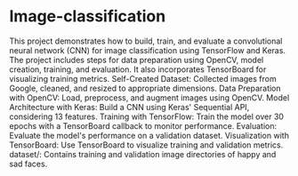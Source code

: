 # Image-classification
This project demonstrates how to build, train, and evaluate a convolutional neural network (CNN) for image classification using TensorFlow and Keras. The project includes steps for data preparation using OpenCV, model creation, training, and evaluation. It also incorporates TensorBoard for visualizing training metrics.
Self-Created Dataset: Collected images from Google, cleaned, and resized to appropriate dimensions.
Data Preparation with OpenCV: Load, preprocess, and augment images using OpenCV.
Model Architecture with Keras: Build a CNN using Keras' Sequential API, considering 13 features.
Training with TensorFlow: Train the model over 30 epochs with a TensorBoard callback to monitor performance.
Evaluation: Evaluate the model's performance on a validation dataset.
Visualization with TensorBoard: Use TensorBoard to visualize training and validation metrics.
dataset/: Contains training and validation image directories of happy and sad faces.
